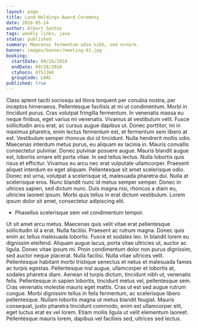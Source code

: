 ```yaml
---
layout: page
title: Land Holdings Award Ceremony
date: 2016-05-24
author: Albert Santos
tags: weekly links, java
status: published
summary: Maecenas fermentum odio nibh, sed ornare.
banner: images/banner/meeting-01.jpg
booking:
  startDate: 09/26/2018
  endDate: 09/28/2018
  ctyhocn: ATSJJHX
  groupCode: LHAC
published: true
---
```

Class aptent taciti sociosqu ad litora torquent per conubia nostra, per inceptos himenaeos. Pellentesque facilisis at mi ut condimentum. Morbi in tincidunt purus. Cras volutpat fringilla fermentum. In venenatis massa eu neque finibus, eget varius mi venenatis. Vivamus at vestibulum velit. Fusce sollicitudin arcu erat, ac cursus augue dapibus ut. Donec porttitor, mi in maximus pharetra, enim lectus fermentum est, et fermentum sem libero at est. Vestibulum semper rhoncus dui id tincidunt. Nulla hendrerit mollis odio. Maecenas interdum metus purus, eu aliquam ex lacinia in. Mauris convallis consectetur pulvinar.
Donec pulvinar posuere augue. Mauris blandit augue est, lobortis ornare elit porta vitae. In sed tellus lectus. Nulla lobortis quis risus et efficitur. Vivamus eu arcu nec erat vulputate ullamcorper. Praesent aliquet interdum ex eget aliquam. Pellentesque sit amet scelerisque odio. Donec est urna, volutpat a scelerisque id, malesuada pharetra dui. Nulla at scelerisque eros. Nunc blandit nunc id metus semper semper. Donec in ultrices sapien, sed dictum nunc. Duis magna nisi, rhoncus a diam eu, ultricies laoreet ipsum. Morbi quis tellus in erat dictum vestibulum. Lorem ipsum dolor sit amet, consectetur adipiscing elit.

* Phasellus scelerisque sem vel condimentum tempor.

Ut sit amet arcu metus. Maecenas quis velit vitae erat pellentesque sollicitudin id a erat. Nulla facilisi. Praesent ac rutrum magna. Donec quis enim ac tellus malesuada lobortis. Fusce et sodales leo. In blandit lorem eu dignissim eleifend. Aliquam augue lacus, porta vitae ultricies ut, auctor ac ligula.
Donec vitae ipsum mi. Proin condimentum dolor non purus dignissim, sed auctor neque placerat. Nulla facilisi. Nulla vitae ultrices velit. Pellentesque habitant morbi tristique senectus et netus et malesuada fames ac turpis egestas. Pellentesque nisl augue, ullamcorper et lobortis at, sodales pharetra diam. Aenean id turpis dictum, tincidunt nibh ut, venenatis felis. Pellentesque in sapien lobortis, tincidunt metus vel, pellentesque sem. Cras venenatis molestie mauris eget mattis. Cras ut est sed augue rutrum congue. Morbi dignissim tellus in felis fermentum, ac scelerisque libero pellentesque. Nullam lobortis magna ut metus blandit feugiat. Mauris consequat, justo pharetra tincidunt commodo, enim est ullamcorper elit, eget luctus erat ex vel lorem. Etiam mollis ligula ut velit elementum laoreet. Pellentesque mauris lorem, dapibus vel facilisis sed, ultrices sed lectus.
